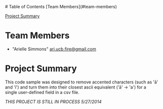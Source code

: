 
<html>
<head>
</head>
<body>
# Table of Contents
[Team Members](#team-members)

[Project Summary](#project-summary)

# <a name="team-members"></a>Team Members
* "Arielle Simmons" <ari.ucb.fire@gmail.com>
	
# <a name="project-summary"></a>Project Summary
This code sample was designed to remove accented characters (such as 'ā' and 'í') and turn them into their closest ascii equivalent ('ā' -> 'a') for a single user-defined field in a csv file. 
 
*THIS PROJECT IS STILL IN PROCESS 5/27/2014*
 
</body>
</html>